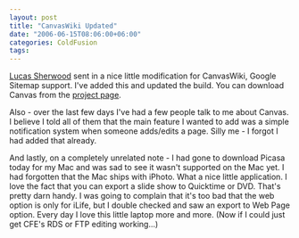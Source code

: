 ```yaml
---
layout: post
title: "CanvasWiki Updated"
date: "2006-06-15T08:06:00+06:00"
categories: ColdFusion 
tags: 
---
```


<a href="http://www.thebitbucket.net/weblog/">Lucas Sherwood</a> sent in a nice little modification for CanvasWiki, Google Sitemap support. I've added this and updated the build. You can download Canvas from the <a href="http://ray.camdenfamily.com/projects/canvas">project page</a>. 

Also - over the last few days I've had a few people talk to me about Canvas. I believe I told all of them that the main feature I wanted to add was a simple notification system when someone adds/edits a page. Silly me - I forgot I had added that already. 

And lastly, on a completely unrelated note - I had gone to download Picasa today for my Mac and was sad to see it wasn't supported on the Mac yet. I had forgotten that the Mac ships with iPhoto. What a nice little application. I love the fact that you can export a slide show to Quicktime or DVD. That's pretty darn handy. I was going to complain that it's too bad that the web option is only for iLife, but I double checked and saw an export to Web Page option. Every day I love this little laptop more and more. (Now if I could just get CFE's RDS or FTP editing working...)